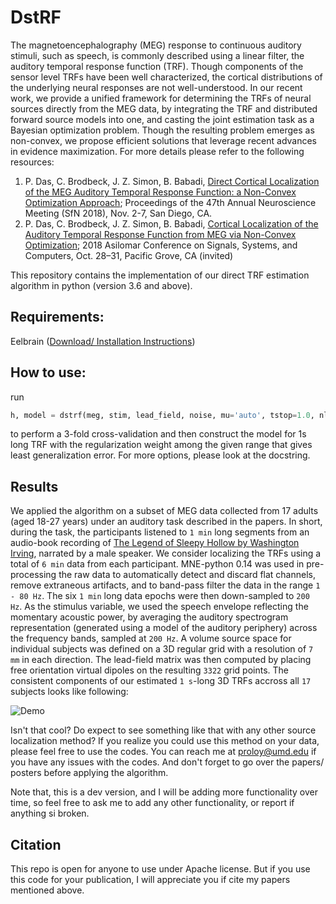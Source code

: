 # DstRF   
The magnetoencephalography (MEG) response to continuous auditory stimuli, such as speech, is commonly described using a 
linear filter, the auditory temporal response function (TRF). Though components of the sensor level TRFs have been well 
characterized, the cortical distributions of  the underlying neural responses are not well-understood. In our recent 
work, we provide a unified framework for determining the TRFs of neural sources directly from the MEG data, by 
integrating the TRF and distributed forward  source models into one, and casting the joint estimation task as a 
Bayesian optimization problem. Though the resulting  problem emerges as non-convex, we propose efficient solutions 
that leverage recent advances in evidence maximization. For more details please refer to the following resources:

1. P. Das, C. Brodbeck, J. Z. Simon, B. Babadi, [Direct Cortical Localization of the MEG Auditory Temporal Response 
Function: a Non-Convex Optimization Approach](https://isr.umd.edu/Labs/CSSL/simonlab/pubs/SFN2018.pdf); Proceedings 
of the 47th Annual Neuroscience Meeting (SfN 2018), Nov. 2-7, San Diego, CA.
2. P. Das, C. Brodbeck, J. Z. Simon, B. Babadi, [Cortical Localization of the Auditory Temporal Response Function from 
MEG via Non-Convex Optimization](https://isr.umd.edu/Labs/CSSL/simonlab/pubs/Asilomar2018.pdf); 2018 Asilomar Conference
 on Signals, Systems, and Computers, Oct. 28–31, Pacific Grove, CA (invited)
 
 This repository contains the implementation of our direct TRF estimation algorithm in python (version 3.6 and above). 
  
 
 Requirements:
 -----------
Eelbrain ([Download/ Installation Instructions](https://eelbrain.readthedocs.io/en/latest/reference.html))
 
 How to use:
 ----------
run
```python
h, model = dstrf(meg, stim, lead_field, noise, mu='auto', tstop=1.0, nlevels=2, n_splits=3, normalize='l1')
```
to perform a 3-fold cross-validation and then construct the model for 1s long TRF with the regularization 
weight among the given range that gives least generalization error. For more options, please look at the 
docstring.

Results
-------
We applied the algorithm on a subset of MEG data collected from 17 adults (aged 18-27 years) under an auditory task 
described in the papers. In short, during the task, the participants listened to `1 min` long segments from 
an audio-book recording of [The Legend of Sleepy Hollow by Washington Irving](https://librivox.org/the-legend-of-sleepy-hollow-by-washington-irving/), narrated by a male speaker. We consider localizing the TRFs using a total of `6 min` data from each participant. 
MNE-python 0.14 was used in pre-processing the raw data to automatically detect and discard flat channels, remove 
extraneous artifacts, and to band-pass filter the data in the range `1 - 80 Hz`. The six `1 min` long 
data epochs were then down-sampled to ``200 Hz``. As the stimulus variable, we used the speech envelope reflecting 
the momentary acoustic power, by averaging the auditory spectrogram representation (generated using a model of the 
auditory periphery) across the frequency bands, sampled at `200 Hz`.  A volume source space for individual subjects was 
defined on a 3D regular grid with a resolution of `7 mm` in each direction. The lead-field matrix was then computed by 
placing free orientation virtual dipoles on the resulting `3322` grid points. The consistent components of our estimated 
`1 s`-long 3D TRFs accross all `17` subjects looks like following:
 
 ![Demo](https://user-images.githubusercontent.com/28169943/49410670-bf51c500-f733-11e8-9894-43880aa8d49e.gif)
 
 Isn't that cool? Do expect to see something like that with any other source localization method? If you realize you could 
 use this method on your data, please feel free to use the codes. You can reach me at proloy@umd.edu if you have any 
 issues with the codes. And don't forget to go over the papers/ posters before applying the algorithm. 
 
 Note that, 
 this is a dev version, and I will be adding more functionality over time, so feel free to ask me 
 to add any other functionality, or report if anything si broken.
    
 Citation
 --------
 This repo is open for anyone to use under Apache license. But if you use this code for your publication, I will
 appreciate you if cite my papers mentioned above.
  
 
